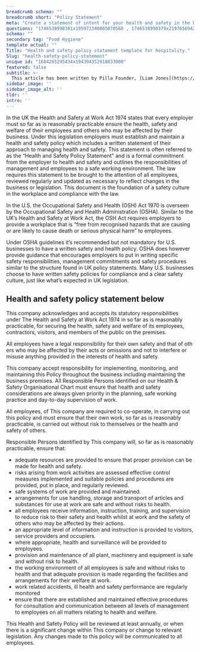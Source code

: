 ```yaml
---
breadcrumb schema: ""
breadcrumb short: "Policy Statement"
meta: "Create a statement of intent for your health and safety in the hospitality industry using our health and safety policy statement template."
questions: "1746538990381x195972340005070560 , 1746538990379x219765694240846800 , 1746538990379x364177257047291650 , 1746538990380x643425238674208100 , 1746538990380x677800790516276200 , 1746538990380x872869935840738600 , 1746538990380x168207953678749300 , 1746538990380x102621958127048450 , 1746538990380x641385930821802600"
schema: ""
secondary tag: "Food Hygiene"
template actual: ""
Title: "Health and safety policy statement template for hospitality."
Slug: "health-safety-policy-statement"
unique id: "1684265295434x194394352918833000"
featured: false
subtitle: >-
  This article has been written by Pilla Founder, [Liam Jones](https://yourpilla.com/profile/liam-jones), click to [email Liam directly](mailto:liam@yourpilla.com), he reads every email.
sidebar_image: ''
sidebar_image_alt: ''
tldr: ''
intro: ''
---
```


 In the UK the Health and Safety at Work Act 1974 states that every employer must so far as is reasonably practicable ensure the health, safety and welfare of their employees and others who may be affected by their business. Under this legislation employers must establish and maintain a health and safety policy which includes a written statement of their approach to managing health and safety. This statement is often referred to as the “Health and Safety Policy Statement” and is a formal commitment from the employer to health and safety and outlines the responsibilities of management and employees to a safe working environment. The law requires this statement to be brought to the attention of all employees, reviewed regularly and updated as necessary to reflect changes in the business or legislation. This document is the foundation of a safety culture in the workplace and compliance with the law.

 In the U.S. the Occupational Safety and Health (OSH) Act 1970 is overseen by the Occupational Safety and Health Administration (OSHA). Similar to the UK’s Health and Safety at Work Act, the OSH Act requires employers to provide a workplace that is “free from recognised hazards that are causing or are likely to cause death or serious physical harm” to employees.

 Under OSHA guidelines it’s recommended but not mandatory for U.S. businesses to have a written safety and health policy. OSHA does however provide guidance that encourages employers to put in writing specific safety responsibilities, management commitments and safety procedures similar to the structure found in UK policy statements. Many U.S. businesses choose to have written safety policies for compliance and a clear safety culture, just like what’s expected in UK legislation.

 ## Health and safety policy statement below

 This company acknowledges and accepts its statutory responsibilities under The Health and Safety at Work Act 1974 in so far as is reasonably practicable, for securing the health, safety and welfare of its employees, contractors, visitors, and members of the public on the&nbsp;premises.

 All&nbsp;employees&nbsp;have&nbsp;a&nbsp;legal&nbsp;responsibility&nbsp;for&nbsp;their&nbsp;own&nbsp;safety&nbsp;and&nbsp;that&nbsp;of&nbsp;others&nbsp;who&nbsp;may be affected by their acts or omissions and not to interfere or misuse anything provided in the interests of health and&nbsp;safety.

 This company&nbsp;accept responsibility for implementing, monitoring, and maintaining this Policy throughout the business including&nbsp;maintaining the business premises. All&nbsp;Responsible Persons&nbsp;identified on our Health &amp; Safety Organisational Chart must ensure that health and safety considerations are always given priority in the planning, safe working practice and day-to-day supervision of work.

 All&nbsp;employees,&nbsp;of&nbsp;This company&nbsp;are required to co-operate, in carrying out this policy and must ensure that their own work, so far as is reasonably practicable, is carried out without risk to themselves or the health and safety of&nbsp;others.

 Responsible Persons&nbsp;identified by&nbsp;This company&nbsp;will, so far as is reasonably practicable, ensure that:

 - adequate resources are provided to ensure that proper provision can be made for health and safety.
- risks arising from work activities are assessed effective control measures implemented and suitable policies and procedures are provided, put in place, and regularly reviewed.
- safe systems of work are provided and maintained.
- arrangements for use handling, storage and transport of articles and substances for use at work are safe and without risks to health.
- all employees receive information, instruction, training, and supervision to reduce risk to their safety and health whilst at work and the safety of others who may be affected by their actions.
- an appropriate level of information and instruction is provided to visitors, service providers and occupiers.
- where appropriate, health and surveillance will be provided to employees.
- provision and maintenance of all plant, machinery and equipment is safe and without risk to health.
- the working environment of all employees is safe and without risks to health and that adequate provision is made regarding the facilities and arrangements for their welfare at work.
- work related accidents, ill health and safety performance are regularly monitored
- ensure that there are established and maintained effective procedures for consultation and communication between all levels of management to employees on all matters relating to health and welfare.

 This Health and Safety Policy will be reviewed at least annually, or when there is a significant change within&nbsp;This company&nbsp;or&nbsp;change to&nbsp;relevant legislation. Any changes made to this&nbsp;policy&nbsp;will be communicated to all employees.